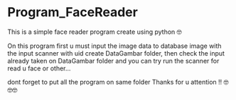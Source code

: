 # Program_FaceReader
This is a simple face reader program create using python 🤓

On this program first u must input the image data to database image with the input scanner with uid
create DataGambar folder, then check the input already taken on DataGambar folder
and you can try run the scanner for read u face or other...

dont forget to put all the program on same folder 
Thanks for u attention !! 🤓🤓🤓
